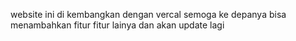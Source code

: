 website ini di kembangkan dengan vercal semoga ke depanya bisa menambahkan fitur fitur lainya dan akan update lagi

